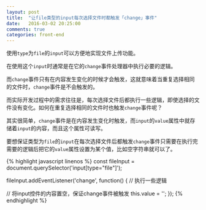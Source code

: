 ```yaml
---
layout: post
title:  "让file类型的input每次选择文件时都触发「change」事件"
date:   2016-03-02 20:25:00
comments: true
categories: front-end
---
```


使用`type`为`file`的`input`可以方便地实现文件上传功能。

在使用这个`input`时通常是在它的`change`事件处理器中执行必要的逻辑。

而`change`事件只有在内容发生变化的时候才会触发，这就意味着当重复选择相同的文件时，`change`事件是不会触发的。

而实际开发过程中的需求往往是，每次选择文件后都执行一些逻辑，即使选择的文件没有变化。如何在重复选择相同的文件时也触发`change`事件呢？

其实很简单，`change`事件是在内容发生变化时触发，而`input`的`value`属性中就存储着`input`的内容，而且这个属性可读写。

要想保证类型为`file`的`input`在每次选择文件后都触发`change`事件只需要在执行完需要的逻辑后把它的`value`属性设置为某个值，比如空字符串就可以了。

{% highlight javascript linenos %}
const fileInput = document.querySelector('input[type="file"]');

fileInput.addEventListener('change', function() {
  // 执行一些逻辑

  // 将input控件的内容置空，保证change事件被触发
  this.value = '';
});
{% endhighlight %}
